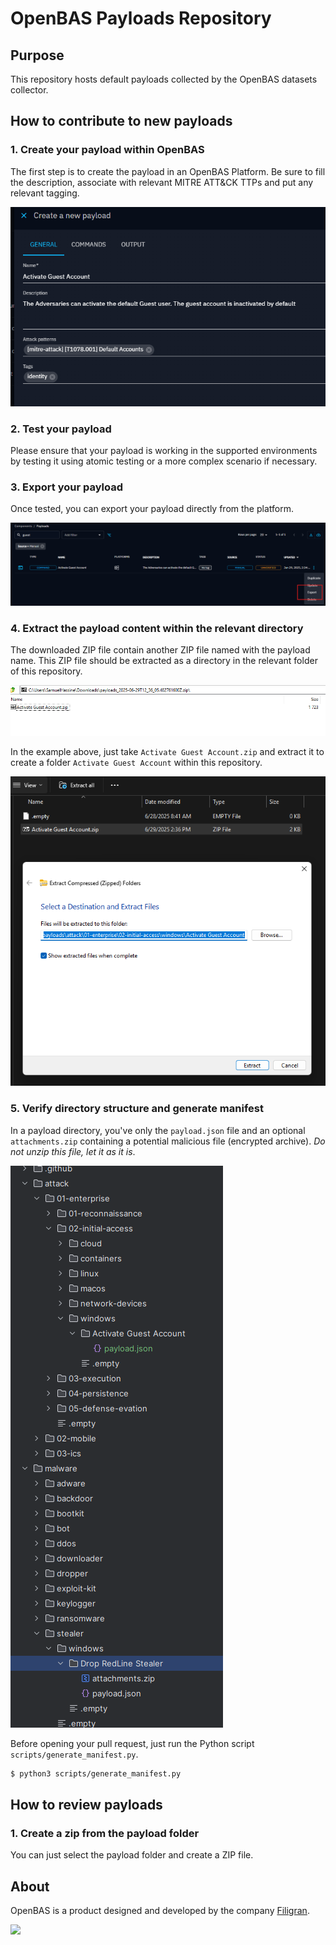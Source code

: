 # OpenBAS Payloads Repository

## Purpose

This repository hosts default payloads collected by the OpenBAS datasets collector. 

## How to contribute to new payloads

### 1. Create your payload within OpenBAS

The first step is to create the payload in an OpenBAS Platform. Be sure to fill the description, associate with relevant MITRE ATT&CK TTPs and put any relevant tagging.

![Create Payload](./.github/img/create-payload.png "Create Payload")

### 2. Test your payload

Please ensure that your payload is working in the supported environments by testing it using atomic testing or a more complex scenario if necessary.

### 3. Export your payload

Once tested, you can export your payload directly from the platform. 

![Export Payload](./.github/img/export-payload.png "Export Payload")

### 4. Extract the payload content within the relevant directory

The downloaded ZIP file contain another ZIP file named with the payload name. This ZIP file should be extracted as a directory in the relevant folder of this repository.

![Export Overview](./.github/img/export-overview.png "Export Overview")

In the example above, just take `Activate Guest Account.zip` and extract it to create a folder `Activate Guest Account` within this repository.

![Extract Payload](./.github/img/extract-payload.png "Extract Payload")

### 5. Verify directory structure and generate manifest

In a payload directory, you've only the `payload.json` file and an optional `attachments.zip` containing a potential malicious file (encrypted archive). *Do not unzip this file, let it as it is*.

![File Structure](./.github/img/file-structure.png "File Structure")

Before opening your pull request, just run the Python script `scripts/generate_manifest.py`.

```bash
$ python3 scripts/generate_manifest.py
```

## How to review payloads

### 1. Create a zip from the payload folder

You can just select the payload folder and create a ZIP file.




## About

OpenBAS is a product designed and developed by the company [Filigran](https://filigran.io).

<a href="https://filigran.io" alt="Filigran"><img src="https://github.com/OpenBAS-Platform/openbas/raw/master/.github/img/logo_filigran.png" width="300" /></a>